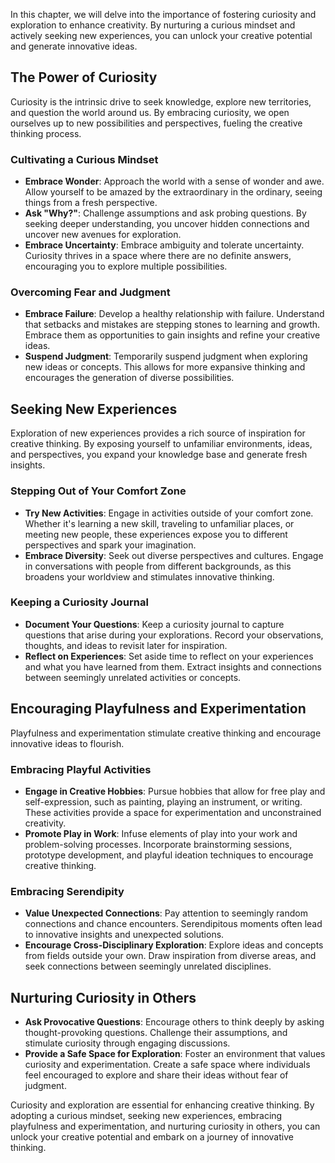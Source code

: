
In this chapter, we will delve into the importance of fostering curiosity and exploration to enhance creativity. By nurturing a curious mindset and actively seeking new experiences, you can unlock your creative potential and generate innovative ideas.

The Power of Curiosity
----------------------

Curiosity is the intrinsic drive to seek knowledge, explore new territories, and question the world around us. By embracing curiosity, we open ourselves up to new possibilities and perspectives, fueling the creative thinking process.

### Cultivating a Curious Mindset

* **Embrace Wonder**: Approach the world with a sense of wonder and awe. Allow yourself to be amazed by the extraordinary in the ordinary, seeing things from a fresh perspective.
* **Ask "Why?"**: Challenge assumptions and ask probing questions. By seeking deeper understanding, you uncover hidden connections and uncover new avenues for exploration.
* **Embrace Uncertainty**: Embrace ambiguity and tolerate uncertainty. Curiosity thrives in a space where there are no definite answers, encouraging you to explore multiple possibilities.

### Overcoming Fear and Judgment

* **Embrace Failure**: Develop a healthy relationship with failure. Understand that setbacks and mistakes are stepping stones to learning and growth. Embrace them as opportunities to gain insights and refine your creative ideas.
* **Suspend Judgment**: Temporarily suspend judgment when exploring new ideas or concepts. This allows for more expansive thinking and encourages the generation of diverse possibilities.

Seeking New Experiences
-----------------------

Exploration of new experiences provides a rich source of inspiration for creative thinking. By exposing yourself to unfamiliar environments, ideas, and perspectives, you expand your knowledge base and generate fresh insights.

### Stepping Out of Your Comfort Zone

* **Try New Activities**: Engage in activities outside of your comfort zone. Whether it's learning a new skill, traveling to unfamiliar places, or meeting new people, these experiences expose you to different perspectives and spark your imagination.
* **Embrace Diversity**: Seek out diverse perspectives and cultures. Engage in conversations with people from different backgrounds, as this broadens your worldview and stimulates innovative thinking.

### Keeping a Curiosity Journal

* **Document Your Questions**: Keep a curiosity journal to capture questions that arise during your explorations. Record your observations, thoughts, and ideas to revisit later for inspiration.
* **Reflect on Experiences**: Set aside time to reflect on your experiences and what you have learned from them. Extract insights and connections between seemingly unrelated activities or concepts.

Encouraging Playfulness and Experimentation
-------------------------------------------

Playfulness and experimentation stimulate creative thinking and encourage innovative ideas to flourish.

### Embracing Playful Activities

* **Engage in Creative Hobbies**: Pursue hobbies that allow for free play and self-expression, such as painting, playing an instrument, or writing. These activities provide a space for experimentation and unconstrained creativity.
* **Promote Play in Work**: Infuse elements of play into your work and problem-solving processes. Incorporate brainstorming sessions, prototype development, and playful ideation techniques to encourage creative thinking.

### Embracing Serendipity

* **Value Unexpected Connections**: Pay attention to seemingly random connections and chance encounters. Serendipitous moments often lead to innovative insights and unexpected solutions.
* **Encourage Cross-Disciplinary Exploration**: Explore ideas and concepts from fields outside your own. Draw inspiration from diverse areas, and seek connections between seemingly unrelated disciplines.

Nurturing Curiosity in Others
-----------------------------

* **Ask Provocative Questions**: Encourage others to think deeply by asking thought-provoking questions. Challenge their assumptions, and stimulate curiosity through engaging discussions.
* **Provide a Safe Space for Exploration**: Foster an environment that values curiosity and experimentation. Create a safe space where individuals feel encouraged to explore and share their ideas without fear of judgment.

Curiosity and exploration are essential for enhancing creative thinking. By adopting a curious mindset, seeking new experiences, embracing playfulness and experimentation, and nurturing curiosity in others, you can unlock your creative potential and embark on a journey of innovative thinking.

